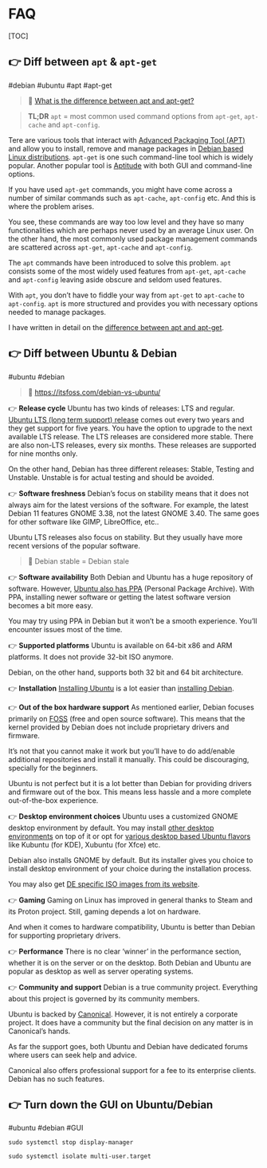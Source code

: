 # FAQ

[TOC]



## 👉 Diff between `apt` & `apt-get`
#debian #ubuntu #apt #apt-get


> 🔗 [What is the difference between apt and apt-get?](https://askubuntu.com/a/934449/1636059)

> **TL;DR** `apt` = most common used command options from `apt-get`, `apt-cache` and `apt-config`.

Tere are various tools that interact with [Advanced Packaging Tool (APT)](https://help.ubuntu.com/lts/serverguide/apt.html.en) and allow you to install, remove and manage packages in [Debian based Linux distributions](https://www.debian.org/derivatives/). `apt-get` is one such command-line tool which is widely popular. Another popular tool is [Aptitude](https://help.ubuntu.com/lts/serverguide/aptitude.html.en) with both GUI and command-line options.

If you have used `apt-get` commands, you might have come across a number of similar commands such as `apt-cache`, `apt-config` etc. And this is where the problem arises.

You see, these commands are way too low level and they have so many functionalities which are perhaps never used by an average Linux user. On the other hand, the most commonly used package management commands are scattered across `apt-get`, `apt-cache` and `apt-config`.

The `apt` commands have been introduced to solve this problem. `apt` consists some of the most widely used features from `apt-get`, `apt-cache` and `apt-config` leaving aside obscure and seldom used features.

With `apt`, you don’t have to fiddle your way from `apt-get` to `apt-cache` to `apt-config`. `apt` is more structured and provides you with necessary options needed to manage packages.

I have written in detail on the [difference between apt and apt-get](https://itsfoss.com/apt-vs-apt-get-difference/).



## 👉 Diff between Ubuntu & Debian
#ubuntu #debian 

> 🔗 https://itsfoss.com/debian-vs-ubuntu/

👉 **Release cycle**
Ubuntu has two kinds of releases: LTS and regular. [Ubuntu LTS (long term support) release](https://itsfoss.com/long-term-support-lts/) comes out every two years and they get support for five years. You have the option to upgrade to the next available LTS release. The LTS releases are considered more stable. There are also non-LTS releases, every six months. These releases are supported for nine months only.

On the other hand, Debian has three different releases: Stable, Testing and Unstable. Unstable is for actual testing and should be avoided.


👉 **Software freshness**
Debian’s focus on stability means that it does not always aim for the latest versions of the software. For example, the latest Debian 11 features GNOME 3.38, not the latest GNOME 3.40. The same goes for other software like GIMP, LibreOffice, etc..

Ubuntu LTS releases also focus on stability. But they usually have more recent versions of the popular software.

> 🤣 Debian stable = Debian stale


👉 **Software availability**
Both Debian and Ubuntu has a huge repository of software. However, [Ubuntu also has PPA](https://itsfoss.com/ppa-guide/) (Personal Package Archive). With PPA, installing newer software or getting the latest software version becomes a bit more easy.

You may try using PPA in Debian but it won’t be a smooth experience. You’ll encounter issues most of the time.


👉 **Supported platforms**
Ubuntu is available on 64-bit x86 and ARM platforms. It does not provide 32-bit ISO anymore.

Debian, on the other hand, supports both 32 bit and 64 bit architecture.


👉 **Installation**
[Installing Ubuntu](https://itsfoss.com/install-ubuntu/) is a lot easier than [installing Debian](https://itsfoss.com/install-debian-easily/).


👉 **Out of the box hardware support**
As mentioned earlier, Debian focuses primarily on [FOSS](https://itsfoss.com/what-is-foss/) (free and open source software). This means that the kernel provided by Debian does not include proprietary drivers and firmware.

It’s not that you cannot make it work but you’ll have to do add/enable additional repositories and install it manually. This could be discouraging, specially for the beginners.

Ubuntu is not perfect but it is a lot better than Debian for providing drivers and firmware out of the box. This means less hassle and a more complete out-of-the-box experience.


👉 **Desktop environment choices**
Ubuntu uses a customized GNOME desktop environment by default. You may install [other desktop environments](https://itsfoss.com/best-linux-desktop-environments/) on top of it or opt for [various desktop based Ubuntu flavors](https://itsfoss.com/which-ubuntu-install/) like Kubuntu (for KDE), Xubuntu (for Xfce) etc.

Debian also installs GNOME by default. But its installer gives you choice to install desktop environment of your choice during the installation process.

You may also get [DE specific ISO images from its website](https://cdimage.debian.org/debian-cd/current-live/amd64/iso-hybrid/).


👉 **Gaming**
Gaming on Linux has improved in general thanks to Steam and its Proton project. Still, gaming depends a lot on hardware.

And when it comes to hardware compatibility, Ubuntu is better than Debian for supporting proprietary drivers.


👉 **Performance**
There is no clear ‘winner’ in the performance section, whether it is on the server or on the desktop. Both Debian and Ubuntu are popular as desktop as well as server operating systems.


👉 **Community and support**
Debian is a true community project. Everything about this project is governed by its community members.

Ubuntu is backed by [Canonical](https://canonical.com/). However, it is not entirely a corporate project. It does have a community but the final decision on any matter is in Canonical’s hands.

As far the support goes, both Ubuntu and Debian have dedicated forums where users can seek help and advice.

Canonical also offers professional support for a fee to its enterprise clients. Debian has no such features.



## 👉 Turn down the GUI on Ubuntu/Debian
#ubuntu #debian #GUI 

```shell
sudo systemctl stop display-manager

sudo systemctl isolate multi-user.target
```

